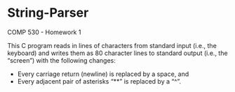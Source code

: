 String-Parser
=============

COMP 530 - Homework 1


This C program reads in lines of characters from standard input (i.e., the keyboard) and writes them as 80 character lines to standard output (i.e., the “screen”) with the following changes:

* Every carriage return (newline) is replaced by a space, and 
* Every adjacent pair of asterisks “**” is replaced by a “^”.
